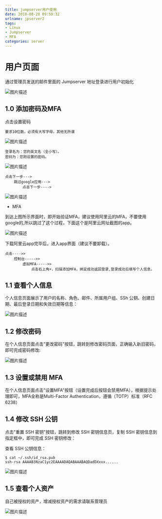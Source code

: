 ```yaml
---
title: jumpserver用户使用
date: 2018-08-28 09:59:32
urlname: jpserver2
tags: 
- Linux
- Jumpserver
- MFA
categories: server
---
```


# 用户页面

通过管理员发送的邮件里面的 Jumpserver 地址登录进行用户初始化


![图片描述](http://pic.fenghong.tech/tapd_23280401_base64_1537346899_31.png)


## 1.0 添加密码及MFA

点击设置密码

```
要求10位数，必须有大写字母，其他无所谓
```

![图片描述](http://pic.fenghong.tech/tapd_23280401_base64_1537346915_59.png)
```
登录名为：您的英文名（全小写）。
密码为：您刚设置的密码。
```
![图片描述](http://pic.fenghong.tech/tapd_23280401_base64_1537346932_41.png)


```
点击下一步--->
	跳过google应用--->
		点击下一步---->
```
![图片描述](http://pic.fenghong.tech/tapd_23280401_base64_1537346943_80.png)


- MFA

到达上图所示界面时，即开始验证MFA，建议使用阿里云的MFA，不要使用google的,所以跳过了这个过程，下面这个是阿里云网址截图的app。

![图片描述](http://pic.fenghong.tech/tapd_23280401_base64_1537346966_26.png)


下载阿里云app完毕后，进入app界面（建议不要卸载）。

```
点击---->>
	控制台----->>	
		虚拟MFA----->>
			点击右上角+，扫描添加MFA，绑定成功返回登录,登录成功后填写个人信息。
```



## 1.1 查看个人信息

个人信息页面展示了用户的名称、角色、邮件、所属用户组、SSh 公钥、创建日期、最后登录日期和失效日期等信息：

![图片描述](http://pic.fenghong.tech/tapd_23280401_base64_1537337395_70.png)

## 1.2 修改密码

在个人信息页面点击"更改密码"按钮，跳转到修改密码页面，正确输入新旧密码，即可完成密码修改:

![图片描述](http://pic.fenghong.tech/tapd_23280401_base64_1537337414_83.png)

## 1.3 设置或禁用 MFA

在个人信息页面点击"设置MFA"按钮（设置完成后按钮会禁用MFA），根据提示处理即可，MFA全称是Multi-Factor Authentication，遵循（TOTP）标准（RFC 6238）

## 1.4 修改 SSH 公钥

点击"重置 SSH 密钥"按钮，跳转到修改 SSH 密钥信息页，复制 SSH 密钥信息到指定框中，即可完成 SSH 密钥修改：

查看 SSH 公钥信息：

```
$ cat ~/.ssh/id_rsa.pub
ssh-rsa AAAAB3NzaC1yc2EAAAADAQABAAABAQDadDXxxx......
```

![图片描述](http://pic.fenghong.tech/tapd_23280401_base64_1537337436_46.png)

## 1.5 查看个人资产

自己被授权的资产，增减授权资产的需求请联系管理员

![图片描述](http://pic.fenghong.tech/tapd_23280401_base64_1537337460_35.png)
